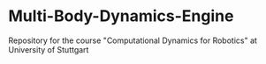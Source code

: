 # Multi-Body-Dynamics-Engine
Repository for the course "Computational Dynamics for Robotics" at University of Stuttgart
